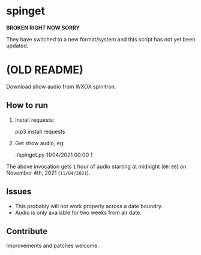 # spinget


**BROKEN RIGHT NOW SORRY**

They have switched to a new format/system and this script has not yet been updated.



# (OLD README)

Download show audio from WXOX spinitron.


## How to run

1. Install requests:
    
     pip3 install requests
    
2. Get show audio, eg:

    ./spinget.py 11/04/2021 00:00 1

The above invocation gets `1` hour of audio starting at midnight (`00:00`) on
November 4th, 2021 (`11/04/2021`).


## Issues

- This probably will not work properly across a date boundry.
- Audio is only available for two weeks from air date.


## Contribute

Improvements and patches welcome.

